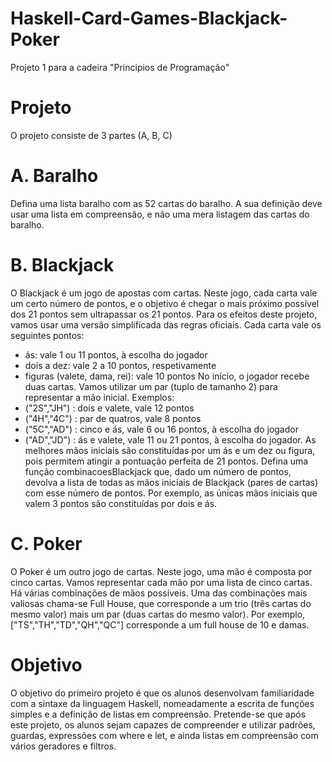# Haskell-Card-Games-Blackjack-Poker
Projeto 1 para a cadeira "Principios de Programação"
# Projeto
O projeto consiste de 3 partes (A, B, C)
# A. Baralho
Defina uma lista baralho com as 52 cartas do baralho. A sua
definição deve usar uma lista em compreensão, e não uma mera listagem das
cartas do baralho.
# B. Blackjack 
O Blackjack é um jogo de apostas com cartas. Neste jogo, cada
carta vale um certo número de pontos, e o objetivo é chegar o mais próximo
possível dos 21 pontos sem ultrapassar os 21 pontos. Para os efeitos deste
projeto, vamos usar uma versão simplificada das regras oficiais. Cada carta
vale os seguintes pontos:
- ás: vale 1 ou 11 pontos, à escolha do jogador
- dois a dez: vale 2 a 10 pontos, respetivamente
- figuras (valete, dama, rei): vale 10 pontos
No início, o jogador recebe duas cartas. Vamos utilizar um par (tuplo de
tamanho 2) para representar a mão inicial. Exemplos:
- ("2S","JH") : dois e valete, vale 12 pontos
- ("4H","4C") : par de quatros, vale 8 pontos
- ("5C","AD") : cinco e ás, vale 6 ou 16 pontos, à escolha do jogador
- ("AD","JD") : ás e valete, vale 11 ou 21 pontos, à escolha do jogador.
As melhores mãos iniciais são constituídas por um ás e um dez ou figura, pois
permitem atingir a pontuação perfeita de 21 pontos.
Defina uma função combinacoesBlackjack que, dado um número de
pontos, devolva a lista de todas as mãos iniciais de Blackjack (pares de cartas)
com esse número de pontos. Por exemplo, as únicas mãos iniciais que valem 3
pontos são constituídas por dois e ás.
# C. Poker 
O Poker é um outro jogo de cartas. Neste jogo, uma mão é
composta por cinco cartas. Vamos representar cada mão por uma lista de
cinco cartas. Há várias combinações de mãos possíveis. Uma das combinações
mais valiosas chama-se Full House, que corresponde a um trio (três cartas do
mesmo valor) mais um par (duas cartas do mesmo valor). Por exemplo,
["TS","TH","TD","QH","QC"] corresponde a um full house de 10 e
damas.

# Objetivo
O objetivo do primeiro projeto é que os alunos desenvolvam familiaridade
com a sintaxe da linguagem Haskell, nomeadamente a escrita de funções
simples e a definição de listas em compreensão. Pretende-se que após este
projeto, os alunos sejam capazes de compreender e utilizar padrões, guardas,
expressões com where e let, e ainda listas em compreensão com vários
geradores e filtros.
